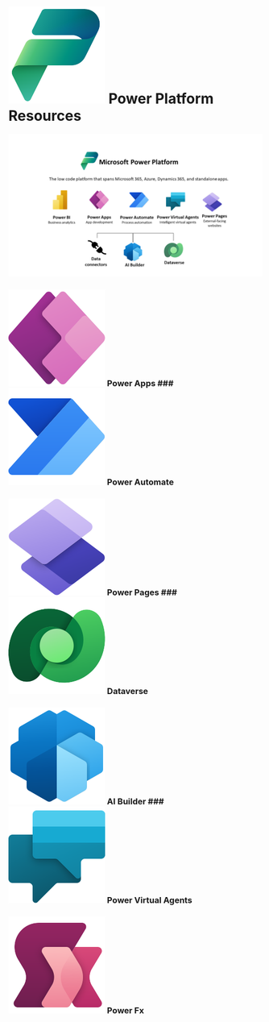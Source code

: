 # ![Power Platform](https://github.com/powerplatform-partner/.github/blob/main/profile/images/PowerPlatform_scalable.svg) Power Platform Resources

![Power Platform Diagram](https://github.com/powerplatform-partner/.github/blob/main/profile/images/pp_image.png)

### ![Power Apps](https://github.com/powerplatform-partner/.github/blob/main/profile/images/PowerApps_scalable.svg) Power Apps ### ![Power Automate](https://github.com/powerplatform-partner/.github/blob/main/profile/images/PowerAutomate_scalable.svg) Power Automate

### ![Power Pages](https://github.com/powerplatform-partner/.github/blob/main/profile/images/PowerPages_scalable.svg) Power Pages ### ![Dataverse](https://github.com/powerplatform-partner/.github/blob/main/profile/images/Dataverse_scalable.svg) Dataverse

### ![AI Builder](https://github.com/powerplatform-partner/.github/blob/main/profile/images/AIBuilder_scalable.svg) AI Builder ### ![Power Virtual Agents](https://github.com/powerplatform-partner/.github/blob/main/profile/images/PowerVirtualAgents_scalable.svg) Power Virtual Agents

### ![Power Fx](https://github.com/powerplatform-partner/.github/blob/main/profile/images/PowerFx_scalable.svg) Power Fx
